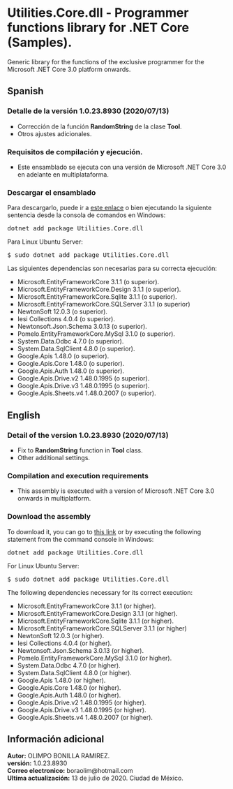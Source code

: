 <h1>Utilities.Core.dll - Programmer functions library for .NET Core (Samples).</h1>
Generic library for the functions of the exclusive programmer for the Microsoft .NET Core 3.0 platform onwards.

<h2>Spanish</h2>
<h3>Detalle de la versi&oacute;n 1.0.23.8930 (2020/07/13)</h3>
<ul type="square">
  <li>Correcci&oacute;n de la funci&oacute;n <strong>RandomString</strong> de la clase <strong>Tool</strong>.</li>
  <li>Otros ajustes adicionales.</li>
 </ul>

<h3>Requisitos de compilaci&oacute;n y ejecuci&oacute;n.</h3>
<ul type="square">
  <li>Este ensamblado se ejecuta con una versi&oacute;n de Microsoft .NET Core 3.0 en adelante en multiplataforma.</li>
</ul>

<h3>Descargar el ensamblado</h3>
<p>Para descargarlo, puede ir a <a href="https://www.nuget.org/packages/Utilities.Core.dll/">este enlace</a> o bien ejecutando la siguiente sentencia desde la consola de comandos en Windows:</p>

<pre>dotnet add package Utilities.Core.dll</pre>

<p>Para Linux Ubuntu Server:</p>
<pre>$ sudo dotnet add package Utilities.Core.dll</pre>

<p>Las siguientes dependencias son necesarias para su correcta ejecuci&oacute;n:</p>

<ul type="square">
  <li>Microsoft.EntityFrameworkCore 3.1.1 (o superior).</li>
  <li>Microsoft.EntityFrameworkCore.Design 3.1.1 (o superior).</li>
  <li>Microsoft.EntityFrameworkCore.Sqlite 3.1.1 (o superior).</li>
  <li>Microsoft.EntityFrameworkCore.SQLServer 3.1.1 (o superior)</li>
  <li>NewtonSoft 12.0.3 (o superior).</li>
  <li>Iesi Collections 4.0.4 (o superior).</li>
  <li>Newtonsoft.Json.Schema 3.0.13 (o superior).</li>
  <li>Pomelo.EntityFrameworkCore.MySql 3.1.0 (o superior).</li>
  <li>System.Data.Odbc 4.7.0 (o superior).</li>
  <li>System.Data.SqlClient 4.8.0 (o superior). </li>
  <li>Google.Apis 1.48.0 (o superior). </li>
  <li>Google.Apis.Core 1.48.0 (o superior). </li>
  <li>Google.Apis.Auth 1.48.0 (o superior). </li>
  <li>Google.Apis.Drive.v2 1.48.0.1995 (o superior). </li>
  <li>Google.Apis.Drive.v3 1.48.0.1995 (o superior). </li>
  <li>Google.Apis.Sheets.v4 1.48.0.2007 (o superior). </li>
</ul>

<h2>English</h2>
<h3>Detail of the version 1.0.23.8930 (2020/07/13)</h3>
<ul type="square">
  <li>Fix to <strong>RandomString</strong> function in <strong>Tool</strong> class.</li>
  <li>Other additional settings.</li>
</ul>

<h3>Compilation and execution requirements</h3>
<ul type="square">
  <li>This assembly is executed with a version of Microsoft .NET Core 3.0 onwards in multiplatform.</li>
</ul>

<h3>Download the assembly</h3>
<p>To download it, you can go to <a href="https://www.nuget.org/packages/Utilities.Core.dll/">this link</a> or by executing the following statement from the command console in Windows:</p>

<pre>dotnet add package Utilities.Core.dll</pre>

<p>For Linux Ubuntu Server:</p>
<pre>$ sudo dotnet add package Utilities.Core.dll</pre>

<p>The following dependencies necessary for its correct execution:</p>

<ul type="square">
  <li>Microsoft.EntityFrameworkCore 3.1.1 (or higher).</li>
  <li>Microsoft.EntityFrameworkCore.Design 3.1.1 (or higher).</li>
  <li>Microsoft.EntityFrameworkCore.Sqlite 3.1.1 (or higher).</li>
  <li>Microsoft.EntityFrameworkCore.SQLServer 3.1.1 (or higher)</li>
  <li>NewtonSoft 12.0.3 (or higher).</li>
  <li>Iesi Collections 4.0.4 (or higher).</li>
  <li>Newtonsoft.Json.Schema 3.0.13 (or higher).</li>
  <li>Pomelo.EntityFrameworkCore.MySql 3.1.0 (or higher).</li>
  <li>System.Data.Odbc 4.7.0 (or higher).</li>
  <li>System.Data.SqlClient 4.8.0 (or higher). </li>
  <li>Google.Apis 1.48.0 (or higher). </li>
  <li>Google.Apis.Core 1.48.0 (or higher). </li>
  <li>Google.Apis.Auth 1.48.0 (or higher). </li>
  <li>Google.Apis.Drive.v2 1.48.0.1995 (or higher). </li>
  <li>Google.Apis.Drive.v3 1.48.0.1995 (or higher). </li>
  <li>Google.Apis.Sheets.v4 1.48.0.2007 (or higher). </li>
</ul>

<h2>Información adicional</h2>
<strong>Autor:</strong> OLIMPO BONILLA RAMIREZ.<br/>
<strong>versi&oacute;n:</strong> 1.0.23.8930 <br/>
<strong>Correo electronico:</strong> boraolim@hotmail.com <br />
<strong>Ultima actualización:</strong> 13 de julio de 2020. Ciudad de M&eacute;xico.
